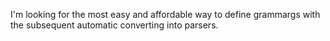 I'm looking for the most easy and affordable way to define grammargs with the
subsequent automatic converting into parsers.
